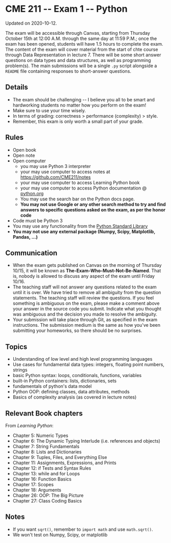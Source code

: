 # CME 211 -- Exam 1 -- Python
Updated on 2020-10-12.

The exam will be accessible through Canvas, starting from Thursday October 15th at 12:00 A.M. through the same day at 11:59 P.M.; once the exam has been opened, students will have 1.5 hours to
complete the exam. The content of the exam will cover material from the start of chte course through Data Representation in lecture 7. There will be some short answer questions on data types and data structures, as well as programming problem(s).
The main submissions will be a single `.py` script alongside
a `README` file containing responses to short-answer questions.

## Details

* The exam should be challenging -- I believe you all to be smart and hardworking
  students no matter how you perform on the exam!
* Make sure to use your time wisely.
* In terms of grading: correctness > performance (complexity) > style.
* Remember, this exam is only worth a small part of your grade.

## Rules

* Open book
* Open note
* Open computer
  * you may use Python 3 interpreter
  * your may use computer to access notes at <https://github.com/CME211/notes>
  * your may use computer to access Learning Python book
  * your may use computer to access Python documentation
    @ [python.org](https://docs.python.org/3/index.html)
  * You may use the search bar on the Python docs page.
  * **You may not use Google or any other search method to try and find
    answers to specific questions asked on the exam, as per the honor code**
* Code must be Python 3
* You may use any functionality from
  the [Python Standard Library](https://docs.python.org/3/library/index.html)
* **You may not use any external package (Numpy, Scipy, Matplotlib, Pandas, ...)**

## Communication

* When the exam gets published on Canvas on the morning of Thursday 10/15, it
  will be known as **The-Exam-Who-Must-Not-Be-Named**. That is, nobody is
  allowed to discuss any aspect of the exam until Friday 10/16.
* The teaching staff will not answer any questions related to the exam until it
  is over. We have tried to remove all ambiguity from the question statements.
  The teaching staff will review the questions. If you feel something is
  ambiguous on the exam, please make a comment above your answer in the source
  code you submit. Indicate what you thought was ambiguous and the decision you
  made to resolve the ambiguity.
* Your submission will take place through Git, as specified in the exam instructions. The submission medium is the same as how you've been submitting your homeworks, so there should be no surprises.

## Topics

* Understanding of low level and high level programming languages
* Use cases for fundamental data types: integers, floating point numbers,
  strings
* basic Python syntax: loops, conditionals, functions, variables
* built-in Python containers: lists, dictionaries, sets
* fundamentals of python's data model
* Python OOP: defining classes, data attributes, methods
* Basics of complexity analysis (as covered in lecture notes)

## Relevant Book chapters

From *Learning Python*:

* Chapter 5: Numeric Types
* Chapter 6: The Dynamic Typing Interlude (i.e. references and objects)
* Chapter 7: String Fundamentals
* Chapter 8: Lists and Dictionaries
* Chapter 9: Tuples, Files, and Everything Else
* Chapter 11: Assignments, Expressions, and Prints
* Chapter 12: if Tests and Syntax Rules
* Chapter 13: while and for Loops
* Chapter 16: Function Basics
* Chapter 17: Scopes
* Chapter 18: Arguments
* Chapter 26: OOP: The Big Picture
* Chapter 27: Class Coding Basics

## Notes

* If you want `sqrt()`, remember to `import math` and use `math.sqrt()`.
* We won't test on Numpy, Scipy, or matplotlib
